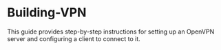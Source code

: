 # Building-VPN
This guide provides step-by-step instructions for setting up an OpenVPN server and configuring a client to connect to it.
